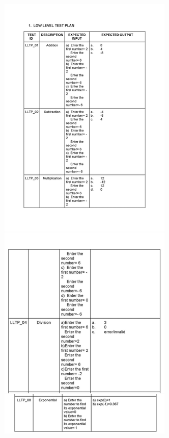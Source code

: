 ![alt text](https://github.com/99003572/Arya-Calculator/blob/main/4.%20Test_Plan/Low%20Level%20Test%20Plan/Low%20Level%20Test%20Plan_00001.jpg)
![alt text](https://github.com/99003572/Arya-Calculator/blob/main/4.%20Test_Plan/Low%20Level%20Test%20Plan/Low%20Level%20Test%20Plan_00002.jpg)
![alt text](https://github.com/99003572/Arya-Calculator/blob/main/4.%20Test_Plan/Low%20Level%20Test%20Plan/Low%20Level%20Test%20Plan_00003.jpg)

